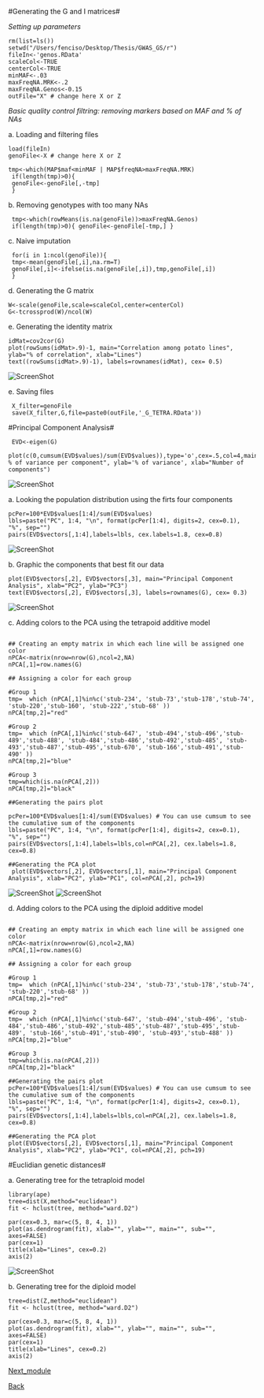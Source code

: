#Generating the G and I matrices#

*Setting up parameters*
```{r}
rm(list=ls())
setwd("/Users/fenciso/Desktop/Thesis/GWAS_GS/r")
fileIn<-'genos.RData'
scaleCol<-TRUE
centerCol<-TRUE
minMAF<-.03
maxFreqNA.MRK<-.2
maxFreqNA.Genos<-0.15
outFile="X" # change here X or Z

```
*Basic quality control filtring: removing markers based on MAF and % of NAs*

a. Loading and filtering files
```{r}
load(fileIn)
genoFile<-X # change here X or Z

tmp<-which(MAP$maf<minMAF | MAP$freqNA>maxFreqNA.MRK)
 if(length(tmp)>0){
 genoFile<-genoFile[,-tmp]
 }
```
 b. Removing genotypes with too many NAs
```{r}
 tmp<-which(rowMeans(is.na(genoFile))>maxFreqNA.Genos)
 if(length(tmp)>0){ genoFile<-genoFile[-tmp,] }
```
 c. Naive imputation
```{r}
 for(i in 1:ncol(genoFile)){
 tmp<-mean(genoFile[,i],na.rm=T)
 genoFile[,i]<-ifelse(is.na(genoFile[,i]),tmp,genoFile[,i])
 }
```
 d. Generating the G matrix
```{r}
W<-scale(genoFile,scale=scaleCol,center=centerCol)
G<-tcrossprod(W)/ncol(W)

```
 e. Generating the identity matrix
```{r}
idMat=cov2cor(G)
plot(rowSums(idMat>.9)-1, main="Correlation among potato lines", ylab="% of correlation", xlab="Lines")
text((rowSums(idMat>.9)-1), labels=rownames(idMat), cex= 0.5)
```
![ScreenShot](https://github.com/fenciso13/GWAS_and_GS/blob/master/pdf/Correlation_plot.png)

 e. Saving files
```{r}
 X_filter=genoFile
 save(X_filter,G,file=paste0(outFile,'_G_TETRA.RData'))
```

#Principal Component Analysis#

```{r}
 EVD<-eigen(G)
 plot(c(0,cumsum(EVD$values)/sum(EVD$values)),type='o',cex=.5,col=4,main="Cumulative % of variance per component", ylab='% of variance', xlab="Number of components")
```
![ScreenShot](https://github.com/fenciso13/GWAS_and_GS/blob/master/pdf/Cumulative_var.png)

a. Looking the population distribution using the firts four components 
```{r}
pcPer=100*EVD$values[1:4]/sum(EVD$values)
lbls=paste("PC", 1:4, "\n", format(pcPer[1:4], digits=2, cex=0.1), "%", sep="")
pairs(EVD$vectors[,1:4],labels=lbls, cex.labels=1.8, cex=0.8)
```
![ScreenShot](https://github.com/fenciso13/GWAS_and_GS/blob/master/pdf/Pairs_PCA.png)

b. Graphic the components that best fit our data
```{r}
plot(EVD$vectors[,2], EVD$vectors[,3], main="Principal Component Analysis", xlab="PC2", ylab="PC3")
text(EVD$vectors[,2], EVD$vectors[,3], labels=rownames(G), cex= 0.3)
```
![ScreenShot](https://github.com/fenciso13/GWAS_and_GS/blob/master/pdf/PCA.png)

c. Adding colors to the PCA using the tetrapoid additive model
```{r}

## Creating an empty matrix in which each line will be assigned one color
nPCA<-matrix(nrow=nrow(G),ncol=2,NA)
nPCA[,1]=row.names(G)

## Assigning a color for each group

#Group 1
tmp=  which (nPCA[,1]%in%c('stub-234', 'stub-73','stub-178','stub-74', 'stub-220','stub-160', 'stub-222','stub-68' ))
nPCA[tmp,2]="red"

#Group 2
tmp=  which (nPCA[,1]%in%c('stub-647', 'stub-494','stub-496','stub-489','stub-488', 'stub-484','stub-486','stub-492','stub-485', 'stub-493','stub-487','stub-495','stub-670', 'stub-166','stub-491','stub-490' ))
nPCA[tmp,2]="blue"

#Group 3
tmp=which(is.na(nPCA[,2]))
nPCA[tmp,2]="black"

##Generating the pairs plot

pcPer=100*EVD$values[1:4]/sum(EVD$values) # You can use cumsum to see the cumulative sum of the components
lbls=paste("PC", 1:4, "\n", format(pcPer[1:4], digits=2, cex=0.1), "%", sep="")
pairs(EVD$vectors[,1:4],labels=lbls,col=nPCA[,2], cex.labels=1.8, cex=0.8)

##Generating the PCA plot
 plot(EVD$vectors[,2], EVD$vectors[,1], main="Principal Component Analysis", xlab="PC2", ylab="PC1", col=nPCA[,2], pch=19)
```
![ScreenShot](https://github.com/fenciso13/GWAS_and_GS/blob/master/pdf/Pairs_color.png)
![ScreenShot](https://github.com/fenciso13/GWAS_and_GS/blob/master/pdf/PCA_color.png)

d. Adding colors to the PCA using the diploid additive model

```{r}

## Creating an empty matrix in which each line will be assigned one color
nPCA<-matrix(nrow=nrow(G),ncol=2,NA)
nPCA[,1]=row.names(G)

## Assigning a color for each group

#Group 1
tmp=  which (nPCA[,1]%in%c('stub-234', 'stub-73','stub-178','stub-74', 'stub-220','stub-68' ))
nPCA[tmp,2]="red"

#Group 2
tmp=  which (nPCA[,1]%in%c('stub-647', 'stub-494','stub-496', 'stub-484','stub-486','stub-492','stub-485','stub-487','stub-495','stub-489', 'stub-166','stub-491','stub-490', 'stub-493','stub-488' ))
nPCA[tmp,2]="blue"

#Group 3
tmp=which(is.na(nPCA[,2]))
nPCA[tmp,2]="black"

##Generating the pairs plot
pcPer=100*EVD$values[1:4]/sum(EVD$values) # You can use cumsum to see the cumulative sum of the components
lbls=paste("PC", 1:4, "\n", format(pcPer[1:4], digits=2, cex=0.1), "%", sep="")
pairs(EVD$vectors[,1:4],labels=lbls,col=nPCA[,2], cex.labels=1.8, cex=0.8)

##Generating the PCA plot
plot(EVD$vectors[,2], EVD$vectors[,1], main="Principal Component Analysis", xlab="PC2", ylab="PC1", col=nPCA[,2], pch=19)
```
 
 #Euclidian genetic distances#
 
 a. Generating tree for the tetraploid model
```{r}
library(ape)
tree=dist(X,method="euclidean")
fit <- hclust(tree, method="ward.D2")

par(cex=0.3, mar=c(5, 8, 4, 1))
plot(as.dendrogram(fit), xlab="", ylab="", main="", sub="", axes=FALSE)
par(cex=1)
title(xlab="Lines", cex=0.2)
axis(2)
```
![ScreenShot](https://github.com/fenciso13/GWAS_and_GS/blob/master/pdf/Tree.png)

 b. Generating tree for the diploid model
```{r}
tree=dist(Z,method="euclidean")
fit <- hclust(tree, method="ward.D2")

par(cex=0.3, mar=c(5, 8, 4, 1))
plot(as.dendrogram(fit), xlab="", ylab="", main="", sub="", axes=FALSE)
par(cex=1)
title(xlab="Lines", cex=0.2)
axis(2)
```
[Next_module](https://github.com/fenciso13/GWAS_and_GS/blob/master/modules/3.%20Phenotype_analysis.md)

[Back](https://github.com/fenciso13/GWAS_and_GS)
